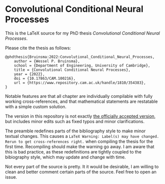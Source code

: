 # Convolutional Conditional Neural Processes

This is the LaTeX source for my PhD thesis _Convolutional Conditional Neural Processes_.

Please cite the thesis as follows:

```
@phdthesis{Bruinsma:2022:Convolutional_Conditional_Neural_Processes,
    author = {Wessel P. Bruinsma},
    school = {Department of Engineering, University of Cambridge},
    title = {Convolutional Conditional Neural Processes},
    year = {2022},
    doi = {10.17863/CAM.100216},
    url = {https://www.repository.cam.ac.uk/handle/1810/354383},
}
```

Notable features are that all chapter are individually compilable with fully working cross-references,
and that mathematical statements are restatable with a simple custom solution. 

The version in this repository is not exactly
[the officially accepted version](https://www.repository.cam.ac.uk/handle/1810/354383),
but includes minor edits such as fixed typos and minor clarifications.

The preamble redefines parts of the bibliography style to make minor textual changes.
This causes a `LaTeX Warning: Label(s) may have changed. Rerun to get cross-references right.`
when compiling the thesis for the first time.
Recompiling should make the warning go away.
I am aware that this is bad practice, as these redefinitions are tightly coupled to the
bibiography style, which may update and change with time.

Not every part of the source is pretty.
It it would be desirable, I am willing to clean and better comment certain parts of the source.
Feel free to open an issue.
